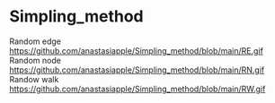 # Simpling_method
Random edge 
https://github.com/anastasiapple/Simpling_method/blob/main/RE.gif
Random node 
https://github.com/anastasiapple/Simpling_method/blob/main/RN.gif
Randow walk
https://github.com/anastasiapple/Simpling_method/blob/main/RW.gif

